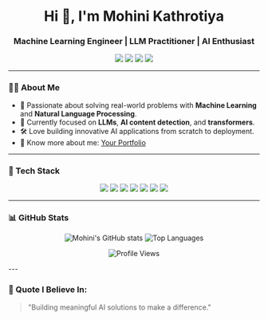 <h1 align="center">Hi 👋, I'm Mohini Kathrotiya</h1>
<h3 align="center">Machine Learning Engineer | LLM Practitioner | AI Enthusiast</h3>

<p align="center">
  <a href="https://www.linkedin.com/in/mohinikathro/" target="_blank"><img src="https://img.shields.io/badge/LinkedIn-blue?style=for-the-badge&logo=linkedin&logoColor=white" /></a>
  <a href="https://huggingface.co/YOUR-HF-USERNAME" target="_blank"><img src="https://img.shields.io/badge/HuggingFace-yellow?style=for-the-badge&logo=huggingface&logoColor=black" /></a>
  <a href="https://YOUR-PORTFOLIO-LINK.com" target="_blank"><img src="https://img.shields.io/badge/Portfolio-website-blueviolet?style=for-the-badge" /></a>
  <a href="mailto:YOUR-EMAIL@gmail.com"><img src="https://img.shields.io/badge/Email-red?style=for-the-badge&logo=gmail&logoColor=white" /></a>
</p>

---

### 👩‍💻 About Me
- 🌟 Passionate about solving real-world problems with **Machine Learning** and **Natural Language Processing**.
- 🤖 Currently focused on **LLMs**, **AI content detection**, and **transformers**.
- 🛠️ Love building innovative AI applications from scratch to deployment.
- 📄 Know more about me: [Your Portfolio](https://YOUR-PORTFOLIO-LINK.com)

---

### 🚀 Tech Stack
<div align="center">
  <img src="https://img.shields.io/badge/Python-3776AB?style=for-the-badge&logo=python&logoColor=white" />
  <img src="https://img.shields.io/badge/TensorFlow-FF6F00?style=for-the-badge&logo=tensorflow&logoColor=white" />
  <img src="https://img.shields.io/badge/PyTorch-EE4C2C?style=for-the-badge&logo=pytorch&logoColor=white" />
  <img src="https://img.shields.io/badge/HuggingFace-FFD21F?style=for-the-badge&logo=huggingface&logoColor=black" />
  <img src="https://img.shields.io/badge/Scikit_Learn-F7931E?style=for-the-badge&logo=scikit-learn&logoColor=white" />
  <img src="https://img.shields.io/badge/Docker-2496ED?style=for-the-badge&logo=docker&logoColor=white" />
  <img src="https://img.shields.io/badge/Git-F05032?style=for-the-badge&logo=git&logoColor=white" />
</div>

---
### 📊 GitHub Stats
<p align="center">
  <img src="https://github-readme-stats-git-masterrstaa-rickstaa.vercel.app/api?username=mohinikathro&show_icons=true&theme=tokyonight" alt="Mohini's GitHub stats" />
  <img src="https://github-readme-stats-git-masterrstaa-rickstaa.vercel.app/api/top-langs/?username=mohinikathro&layout=compact&theme=tokyonight" alt="Top Languages" />
</p>
<p align="center">
  <img src="https://komarev.com/ghpvc/?username=mohinikathro&label=Profile%20views&color=0e75b6&style=flat" alt="Profile Views" />
</p>
---

### 🌟 Quote I Believe In:
> "Building meaningful AI solutions to make a difference."

